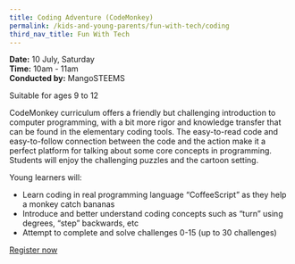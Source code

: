 ```yaml
---
title: Coding Adventure (CodeMonkey)
permalink: /kids-and-young-parents/fun-with-tech/coding
third_nav_title: Fun With Tech
---
```

**Date:** 10 July, Saturday  
**Time:** 10am - 11am   
**Conducted by:** MangoSTEEMS

Suitable for ages 9 to 12

CodeMonkey curriculum offers a friendly but challenging introduction to computer programming, with a bit more rigor and knowledge transfer that can be found in the elementary coding tools. The easy-to-read code and easy-to-follow connection between the code and the action make it a perfect platform for talking about some core concepts in programming. Students will enjoy the challenging puzzles and the cartoon setting.

Young learners will:
- Learn coding in real programming language “CoffeeScript” as they help a monkey catch bananas
- Introduce and better understand coding concepts such as “turn” using degrees, “step” backwards, etc
- Attempt to complete and solve  challenges 0-15 (up to 30 challenges)

[Register now](https://www.eventbrite.sg/e/smart-nation-collaboration-icancode-roblox-coding-workshop-tickets-108095755314)
